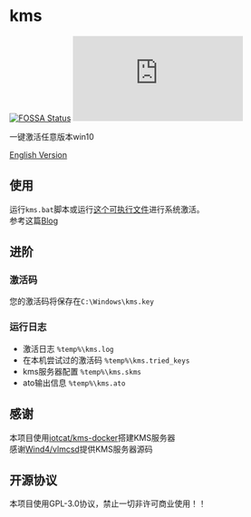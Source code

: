 # kms

[![FOSSA Status](https://app.fossa.com/api/projects/git%2Bgithub.com%2FIoTcat%2Fkms.svg?type=shield)](https://app.fossa.com/projects/git%2Bgithub.com%2FIoTcat%2Fkms?ref=badge_shield)
![size](https://badge-size.herokuapp.com/iotcat/kms/master/kms.bat)

一键激活任意版本win10    

[English Version](./en.md)

## 使用
运行`kms.bat`脚本或运行[这个可执行文件](https://github.com/IoTcat/kms/releases/download/v1.0/kms.exe)进行系统激活。   
参考这篇[Blog](https://www.eee.dog/tech/kms.html)


## 进阶

### 激活码
您的激活码将保存在`C:\Windows\kms.key`

### 运行日志
 - 激活日志 `%temp%\kms.log`
 - 在本机尝试过的激活码 `%temp%\kms.tried_keys`
 - kms服务器配置 `%temp%\kms.skms`
 - ato输出信息 `%temp%\kms.ato`

## 感谢
本项目使用[iotcat/kms-docker](https://github.com/IoTcat/kms-docker)搭建KMS服务器   
感谢[Wind4/vlmcsd](https://github.com/Wind4/vlmcsd)提供KMS服务器源码   

## 开源协议
本项目使用GPL-3.0协议，禁止一切非许可商业使用！！
